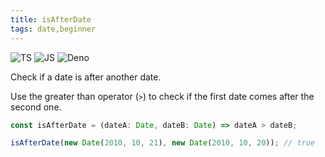 ```yaml
---
title: isAfterDate
tags: date,beginner
---
```


![TS](https://img.shields.io/badge/supports-typescript-blue.svg?style=flat-square)
![JS](https://img.shields.io/badge/supports-javascript-yellow.svg?style=flat-square)
![Deno](https://img.shields.io/badge/supports-deno-green.svg?style=flat-square)

Check if a date is after another date.

Use the greater than operator (`>`) to check if the first date comes after the second one.

```ts title="typescript"
const isAfterDate = (dateA: Date, dateB: Date) => dateA > dateB;
```

```ts title="typescript"
isAfterDate(new Date(2010, 10, 21), new Date(2010, 10, 20)); // true
```

